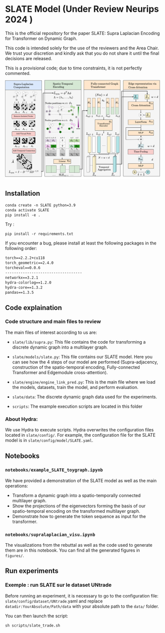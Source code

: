 # SLATE Model (Under Review Neurips 2024 )

This is the official repository for the paper SLATE: Supra Laplacian Encoding for Transformer on Dynamic Graph.

This code is intended solely for the use of the reviewers and the Area Chair. We trust your discretion and kindly ask that you do not share it until the final decisions are released.

This is a provisional code; due to time constraints, it is not perfectly commented.

![tw](https://github.com/ykrmm/SLATE/blob/main/slate_model.png)

## Installation
```
conda create -n SLATE python=3.9
conda activate SLATE
pip install -e .
```
Try : 
```
pip install -r requirements.txt
```
If you encounter a bug, please install at least the following packages in the following order:

```
torch==2.2.2+cu118
torch_geometric==2.4.0
torcheval==0.0.6
-----------------------------------
networkx==3.2.1
hydra-colorlog==1.2.0
hydra-core==1.3.2
pandas==1.3.5
```


## Code explaination


### Code structure and main files to review
The main files of interest according to us are:

- `slate/lib/supra.py`: This file contains the code for transforming a discrete dynamic graph into a multilayer graph.

- `slate/models/slate.py`: This file contains our SLATE model. Here you can see how the 4 steps of our model are performed (Supra-adjacency, construction of the spatio-temporal encoding, Fully-connected Transformer and Edgemodule cross-attention).

- `slate/engine/engine_link_pred.py`: This is the main file where we load the models, datasets, train the model, and perform evaluation.

- `slate/data`: The discrete dynamic graph data used for the experiments.

- `scripts`: The example execution scripts are located in this folder

### About Hydra: 
We use Hydra to execute scripts. Hydra overwrites the configuration files located in `slate/config/`. For example, the configuration file for the SLATE model is in `slate/config/model/SLATE.yaml`.

## Notebooks

### `notebooks/example_SLATE_toygraph.ipynb`
We have provided a demonstration of the SLATE model as well as the main operations:

- Transform a dynamic graph into a spatio-temporally connected multilayer graph.
- Show the projections of the eigenvectors forming the basis of our spatio-temporal encoding on the transformed multilayer graph.
- Demonstrate how to generate the token sequence as input for the transformer.

### `notebooks/supralaplacian_visu.ipynb`

The visualizations from the rebuttal as well as the code used to generate them are in this notebook. You can find all the generated figures in `figures/`.

## Run experiments 
### Exemple : run SLATE sur le dataset UNtrade

Before running an experiment, it is necessary to go to the configuration file: `slate/config/dataset/UNtrade`.yaml and replace `datadir:YourAbsolute/Path/data` with your absolute path to the `data/` folder.

You can then launch the script:


```
sh scripts/slate_trade.sh 
```